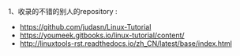 1、收录的不错的别人的repository :
   * https://github.com/judasn/Linux-Tutorial
   * https://youmeek.gitbooks.io/linux-tutorial/content/
   * http://linuxtools-rst.readthedocs.io/zh_CN/latest/base/index.html
